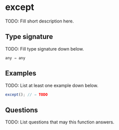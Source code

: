 # except

TODO: Fill short description here.

## Type signature

TODO: Fill type signature down below.

```
any ⇒ any
```

## Examples

TODO: List at least one example down below.

```javascript
except(); // ⇒ TODO
```

## Questions

TODO: List questions that may this function answers.
